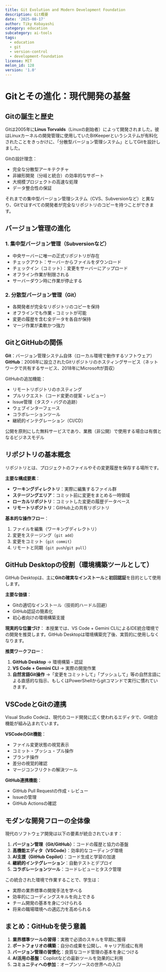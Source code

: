 ```yaml
---
title: Git Evolution and Modern Development Foundation
description: Git概要
date: '2025-08-17'
author: Tiky Kobayashi
category: education
subcategory: ai-tools
tags:
  - education
  - git
  - version-control
  - development-foundation
license: MIT
melon_id: 128
version: '1.0'
---
```


# Gitとその進化：現代開発の基盤

## Gitの誕生と歴史

Gitは2005年に**Linus Torvalds**（Linuxの創始者）によって開発されました。彼はLinuxカーネルの開発管理に使用していたBitKeeperというシステムが有料化されたことをきっかけに、「分散型バージョン管理システム」としてGitを設計しました。

Gitの設計理念：

- 完全な分散型アーキテクチャ
- 非線形開発（分岐と統合）の効率的なサポート
- 大規模プロジェクトの高速な処理
- データ整合性の保証

それまでの集中型バージョン管理システム（CVS、Subversionなど）と異なり、Gitではすべての開発者が完全なリポジトリのコピーを持つことができます。

## バージョン管理の進化

### 1. 集中型バージョン管理（Subversionなど）

- 中央サーバーに唯一の正式リポジトリが存在
- チェックアウト：サーバーからファイルをダウンロード
- チェックイン（コミット）：変更をサーバーにアップロード
- オフライン作業が制限される
- サーバーダウン時に作業が停止する

### 2. 分散型バージョン管理（Git）

- 各開発者が完全なリポジトリのコピーを保持
- オフラインでも作業・コミットが可能
- 変更の履歴を含む全データを各自が保持
- マージ作業が柔軟かつ強力

## GitとGitHubの関係

**Git**：バージョン管理システム自体（ローカル環境で動作するソフトウェア）
**GitHub**：2008年に設立されたGitリポジトリのホスティングサービス（ネットワークで共有するサービス、2018年にMicrosoftが買収）

GitHubの追加機能：

- リモートリポジトリのホスティング
- プルリクエスト（コード変更の提案・レビュー）
- Issue管理（タスク・バグの追跡）
- ウェブインターフェース
- コラボレーションツール
- 継続的インテグレーション（CI/CD）

公開を原則にした無料サービスであり、業務（非公開）で使用する場合は有償となるビジネスモデル

## リポジトリの基本概念

リポジトリとは、プロジェクトのファイルやその変更履歴を保存する場所です。

**主要な構成要素**：

- **ワーキングディレクトリ**：実際に編集するファイル群
- **ステージングエリア**：コミット前に変更をまとめる一時領域
- **ローカルリポジトリ**：コミットした変更の履歴データベース
- **リモートリポジトリ**：GitHub上の共有リポジトリ

**基本的な操作フロー**：

1. ファイルを編集（ワーキングディレクトリ）
2. 変更をステージング（`git add`）
3. 変更をコミット（`git commit`）
4. リモートと同期（`git push`/`git pull`）

## GitHub Desktopの役割（環境構築ツールとして）

GitHub Desktopは、主に**Gitの確実なインストール**と**初回認証**を目的として使用します。

**主要な価値**：

- Gitの適切なインストール（技術的ハードル回避）
- GitHub認証の簡素化
- 初心者向けの環境構築支援

**現実的な位置づけ**：
本授業では、VS Code + Gemini CLIによるIDE統合環境での開発を推奨します。GitHub Desktopは環境構築完了後、実質的に使用しなくなります。

**推奨ワークフロー**：

1. **GitHub Desktop** → 環境構築・認証
2. **VS Code + Gemini CLI** → 実際の開発作業
3. **自然言語Git操作** →「変更をコミットして」「プッシュして」等の自然言語による直感的な指示、もしくはPowerShellからgitコマンドで実行に慣れていきます。

## VSCodeとGitの連携

Visual Studio Codeは、現代のコード開発に広く使われるエディタで、Git統合機能が組み込まれています。

**VSCodeのGit機能**：

- ファイル変更状態の視覚表示
- コミット・プッシュ・プル操作
- ブランチ操作
- 差分の視覚的確認
- マージコンフリクトの解決ツール

**GitHub連携機能**：

- GitHub Pull Requestの作成・レビュー
- Issueの管理
- GitHub Actionsの確認

## モダンな開発フローの全体像

現代のソフトウェア開発は以下の要素が統合されています：

1. **バージョン管理（Git/GitHub）**：コードの履歴と協力の基盤
2. **高機能エディタ（VSCode）**：効率的なコーディング環境
3. **AI支援（GitHub Copilot）**：コード生成と学習の加速
4. **継続的インテグレーション**：自動テストとデプロイ
5. **コラボレーションツール**：コードレビューとタスク管理

この統合された環境で作業することで、学生は：

- 実際の業界標準の開発手法を学べる
- 効率的にコーディングスキルを向上できる
- チーム開発の基本を身につけられる
- 将来の職場環境への適応力を高められる

## まとめ：GitHubを使う意義

1. **業界標準ツールの習得**：実務で必須のスキルを早期に獲得
2. **ポートフォリオの構築**：自分の成果を公開し、キャリア形成に有用
3. **バージョン管理の習慣化**：良質なコード管理の基本を身につける
4. **AI活用の基盤**：Copilotなどの最新ツールを効果的に利用
5. **コミュニティへの参加**：オープンソースの世界への入口